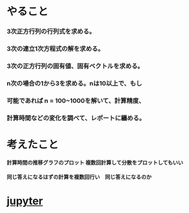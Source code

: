 # やること
### 3次正方行列の行列式を求める。
### 3次の連立1次方程式の解を求める。
### 3次の正方行列の固有値、固有ベクトルを求める。
### n次の場合の1から3を求める。nは10以上で、もし
### 可能であれば n = 100~1000を解いて、計算精度、
### 計算時間などの変化を調べて、レポートに纏める。

# 考えたこと
#### 計算時間の推移グラフのプロット 複数回計算して分散をプロットしてもいい
#### 同じ答えになるはずの計算を複数回行い　同じ答えになるのか

# [jupyter](/note.ipynb)

